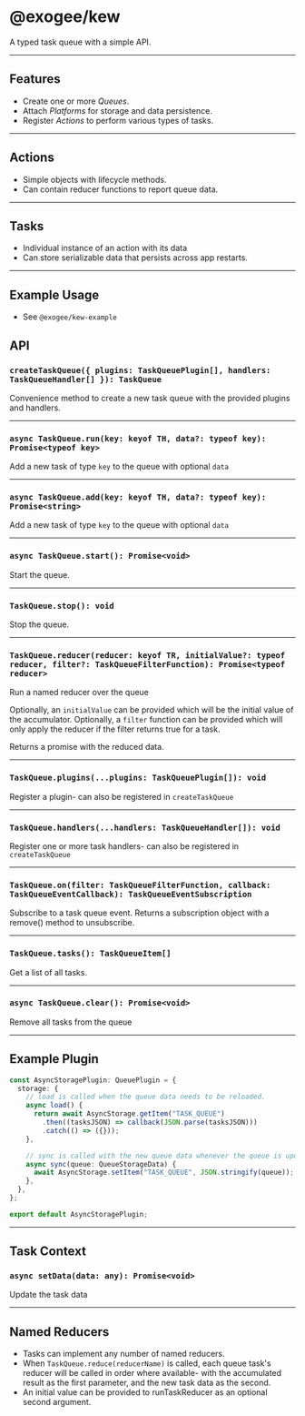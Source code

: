 # @exogee/kew

A typed task queue with a simple API.

---

## Features

- Create one or more _Queues_.
- Attach _Platforms_ for storage and data persistence.
- Register _Actions_ to perform various types of tasks.

---

## Actions 

- Simple objects with lifecycle methods.
- Can contain reducer functions to report queue data.

---

## Tasks

- Individual instance of an action with its data
- Can store serializable data that persists across app restarts.

---

## Example Usage

- See `@exogee/kew-example`


## API

### `createTaskQueue({ plugins: TaskQueuePlugin[], handlers: TaskQueueHandler[] }): TaskQueue`

Convenience method to create a new task queue with the provided plugins and handlers.

---

### `async TaskQueue.run(key: keyof TH, data?: typeof key): Promise<typeof key>`

Add a new task of type `key` to the queue with optional `data`

---

### `async TaskQueue.add(key: keyof TH, data?: typeof key): Promise<string>`

Add a new task of type `key` to the queue with optional `data`

---

### `async TaskQueue.start(): Promise<void>`

Start the queue.

---

### `TaskQueue.stop(): void`

Stop the queue.

---

### `TaskQueue.reducer(reducer: keyof TR, initialValue?: typeof reducer, filter?: TaskQueueFilterFunction): Promise<typeof reducer>`

Run a named reducer over the queue

Optionally, an `initialValue` can be provided which will be the initial value of the accumulator.
Optionally, a `filter` function can be provided which will only apply the reducer if the filter returns true for a task.

Returns a promise with the reduced data.

---

### `TaskQueue.plugins(...plugins: TaskQueuePlugin[]): void`

Register a plugin- can also be registered in `createTaskQueue`

---

### `TaskQueue.handlers(...handlers: TaskQueueHandler[]): void`

Register one or more task handlers- can also be registered in `createTaskQueue`

---

### `TaskQueue.on(filter: TaskQueueFilterFunction, callback: TaskQueueEventCallback): TaskQueueEventSubscription`

Subscribe to a task queue event.
Returns a subscription object with a remove() method to unsubscribe.

---

### `TaskQueue.tasks(): TaskQueueItem[]`

Get a list of all tasks.

---

### `async TaskQueue.clear(): Promise<void>`

Remove all tasks from the queue

---

## Example Plugin

```ts
const AsyncStoragePlugin: QueuePlugin = {
  storage: {
    // load is called when the queue data needs to be reloaded.
    async load() {
      return await AsyncStorage.getItem("TASK_QUEUE")
        .then((tasksJSON) => callback(JSON.parse(tasksJSON)))
        .catch(() => ({}));
    },

    // sync is called with the new queue data whenever the queue is updated.
    async sync(queue: QueueStorageData) {
      await AsyncStorage.setItem("TASK_QUEUE", JSON.stringify(queue));
    },
  },
};

export default AsyncStoragePlugin;
```

---

## Task Context

### `async setData(data: any): Promise<void>`
Update the task data

---

## Named Reducers

- Tasks can implement any number of named reducers.
- When `TaskQueue.reduce(reducerName)` is called, each queue task's reducer will be called in order where available-
  with the accumulated result as the first parameter, and the new task data as the second.
- An initial value can be provided to runTaskReducer as an optional second argument.
